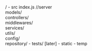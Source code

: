 /
    - src
        index.js //server    
        models/  
        controllers/   
        middlewares/  
        services/  
        utils/  
        config/  
        repository/
    - tests/ [later]
    - static
    - temp

